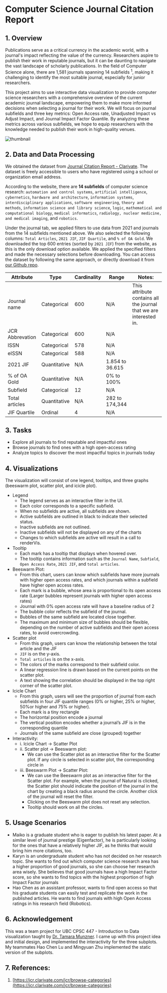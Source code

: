 # Computer Science Journal Citation Report


## 1. Overview

Publications serve as a critical currency in the academic world, with a journal's impact reflecting the value of the currency. Researchers aspire to publish their work in reputable journals, but it can be daunting to navigate the vast landscape of scholarly publications. In the field of Computer Science alone, there are 1,581 journals spanning 14 subfields $^1$, making it challenging to identify the most suitable journal, especially for junior researchers.

This project aims to use interactive data visualization to provide computer science researchers with a comprehensive overview of the current academic journal landscape, empowering them to make more informed decisions when selecting a journal for their work. We will focus on journal subfields and three key metrics: Open Access rate, Unadjusted Impact vs Adjust Impact, and Journal Impact Factor Quantile. By analyzing these metrics across various subfields, we hope to equip researchers with the knowledge needed to publish their work in high-quality venues.

![thumbnail](https://github.com/h-karyn/InfoVizForAcademicJournals/assets/63256192/d14cdae9-c66a-4369-ae1b-944193b664ce)


## 2. Data and Data Processing

We obtained the dataset from [Journal Citation Report - Clarivate](https://jcr.clarivate.com/jcr/browse-journals?app=jcr&referrer=target%3Dhttps:%2F%2Fjcr.clarivate.com%2Fjcr%2Fbrowse-journals&Init=Yes&authCode=null&SrcApp=IC2LS). The dataset is freely accessible to users who have registered using a school or organization email address.

According to the website, there are **14 subfields** of computer science research: `automation and control systems`, `artificial intelligence`, `cybernetics`, `hardware and architecture`, `information systems`, `interdisciplinary applications`, `software engineering`, `theory and methods`, `information science and library science`, `logic`, `mathematical and computational biology`, `medical informatics`, `radiology, nuclear medicine, and medical imaging`, and `robotics`.

Under the journal tab, we applied filters to use data from 2021 and journals from the 14 subfields mentioned above. We also selected the following columns: `Total Articles`, `2021 JIF`, `JIF Quartile`, and `% of OA Gold`. We downloaded the top 600 entries (sorted by `2021 JIF`) from the website, as this is the only download option available. We applied the specified filters and made the necessary selections before downloading. You can access the dataset by following the same approach, or directly download it from [our Github repo](https://github.com/h-karyn/InfoVizForAcademicJournals.git).

| Attribute  | Type | Cardinality | Range | Notes: |
| --- | --- | --- | --- | --- |
| Journal name | Categorical | 600 | N/A | This attribute contains all the journal that we are interested in. |
| JCR Abbrevation | Categorical | 600 | N/A |  |
| ISSN | Categorical | 578 | N/A |  |
| eISSN | Categorical | 588 | N/A |  |
| 2021 JIF | Quantitative | N/A | 1.854 to 36.615 |  |
| % of OA Gold | Quantitative | N/A | 0% to 100% |  |
| Subfield | Categorical | 12 | N/A |  |
| Total articles | Quantitative | N/A | 282 to 174,344 |  |
| JIF Quartile | Ordinal | 4 | N/A |  |

## 3. Tasks

- Explore all journals to find reputable and impactful ones
- Browse journals to find ones with a high open-access rating
- Analyze topics to discover the most impactful topics in journals today

## 4. Visualizations

The visualization will consist of one legend, tooltips, and three graphs (beeswarm plot, scatter plot, and icicle plot). 

- Legend
    - The legend serves as an interactive filter in the UI.
    - Each color corresponds to a specific subfield.
    - When no subfields are active, all subfields are shown.
    - Active subfields are outlined in black to indicate their selected status.
    - Inactive subfields are not outlined.
    - Inactive subfields will not be displayed on any of the charts
    - Changes to which subfields are active will result in a call to renderVis.
- Tooltip
    - Each mark has a tooltip that displays when hovered over.
    - The tooltip contains information such as the `Journal Name`, `Subfield`, `Open Access Rate`, `2021 JIF`, and `total articles`.
- Beeswarm Plot:
    - From this chart, users can know which subfields have more journals with higher open access rates, and which journals within a subfield have higher open access rates.
    - Each mark is a bubble, whose area is proportional to its open access rate (Larger bubbles represent journals with higher open access rates)
    - Journal with 0% open access rate will have a baseline radius of 2
    - The bubble color reflects the subfield of the journal.
    - Bubbles of the same subfield are located close together.
    - The maximum and minimum size of bubbles should be flexible, depending on the number of active subfields and their open access rates, to avoid overcrowding.
- Scatter plot
    - From this graph, users can know the relationship between the total article and the JIF
    - `JIF` is on the y-axis.
    - `Total articles` is on the x-axis.
    - The colors of the marks correspond to their subfield color.
    - A linear regression line is drawn based on the current points on the scatter plot.
    - A text showing the correlation should be displayed in the top right corner of the scatter plot.
- Icicle Chart
    - From this graph, users will see the proportion of journal from each subfields in four JIF quantile ranges (0% or higher, 25% or higher, 50%or higher and 75% or higher).
    - Each mark is a tiny rectangle
    - The horizontal position encode a journal
    - The vertical position encodes whether a journal’s JIF is in the corresponding quantile
    - Journals of the same subfield are close (grouped) together
- Interactivity:
    - i. lcicle Chart → Scatter Plot
    - ii. Scatter plot → Beeswarm plot:
        - We can use the Scatter plot as an interactive filter for the Scatter plot. If any circle is selected in scatter plot, the corresponding circle in
    - iii. Beeswarm Plot → Scatter Plot:
        - We can use the Beeswarm plot as an interactive filter for the Scatter plot. For example, when the journal of Natural is clicked, the Scatter plot should indicate the position of the journal in the chart by creating a black radius around the circle. Another click of the journal will reset the filter.
        - Clicking on the Beeswarm plot does not reset any selection.
        - Tooltip should work on all the circles.


## 5. Usage Scenarios

- Maiko is a graduate student who is eager to publish his latest paper. At a similar level of journal prestige (Eigenfactor), he is particularly looking for the ones that have a relatively higher JIF, as he thinks that would bring him more citations, too.
- Karyn is an undergraduate student who has not decided on her research topic. She wants to find out which computer science research area has a higher proportion of good journals, so she can choose her research area wisely. She believes that good journals have a high Impact Factor score, so she wants to find topics with the highest proportion of high Impact Factor journals
- Hao Chen as an assistant professor, wants to find open access so that his graduate students can easily test and replicate the work in the published articles. He wants to find journals with high Open Access ratings in his research field (Robotics).


## 6. Acknowledgement
This was a team project for UBC CPSC 447 - Introduction to Data visualization taught by [Dr. Tamara Munzner](https://www.cs.ubc.ca/~tmm/). I came up with this project idea and initial design, and implemented the interactivity for the three subplots. My teammates Hao Chen Lu and Mingyuan Zhu implemented the static version of the subplots. 


## 7. References:

1. [https://jcr.clarivate.com/jcr/browse-categories](https://jcr.clarivate.com/jcr/browse-categories)
